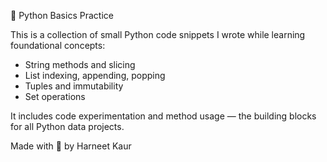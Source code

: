 🐍 Python Basics Practice

This is a collection of small Python code snippets I wrote while learning foundational concepts:

- String methods and slicing
- List indexing, appending, popping
- Tuples and immutability
- Set operations

It includes code experimentation and method usage — the building blocks for all Python data projects.

Made with 💛 by Harneet Kaur
